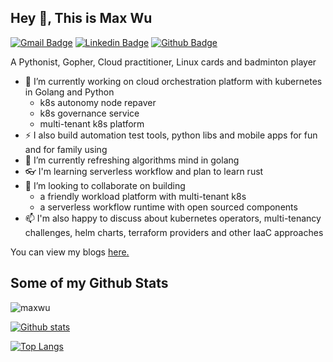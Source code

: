 
<!--
**maxwu/maxwu** is a ✨ _special_ ✨ repository because its `README.md` (this file) appears on your GitHub profile.
### Hi there 👋

Here are some ideas to get you started:

- 🔭 I’m currently working on ...
- 🌱 I’m currently learning ...
- 👯 I’m looking to collaborate on ...
- 🤔 I’m looking for help with ...
- 💬 Ask me about ...
- 📫 How to reach me: ...
- 😄 Pronouns: ...
- ⚡ Fun fact: ...
-->

## Hey 👋, This is Max Wu
[![Gmail Badge](https://img.shields.io/badge/-maxwunj@gmail.com-c14438?style=flat&logo=Gmail&logoColor=white&link=mailto:maxwunj@gmail.com)](mailto:maxwunj@gmail.com) 
[![Linkedin Badge](https://img.shields.io/badge/-maxwu-0072b1?style=flat&logo=Linkedin&logoColor=white&link=https://www.linkedin.com/in/maxwu/)](https://www.linkedin.com/in/maxwu/) [![Github Badge](https://img.shields.io/badge/-maxwu-grey?style=flat&logo=github&logoColor=white&link=https://github.com/maxwu/)](https://www.github.com/maxwu/) <p align='left'>A Pythonist, Gopher, Cloud practitioner, Linux cards and badminton player</p><p align='left'>

- 🔭 I’m currently working on cloud orchestration platform with kubernetes in Golang and Python
  - k8s autonomy node repaver
  - k8s governance service
  - multi-tenant k8s platform
- ⚡ I also build automation test tools, python libs and mobile apps for fun and for family using
- 🌱 I’m currently refreshing algorithms mind in golang
- 👓 I'm learning serverless workflow and plan to learn rust
- 👯 I’m looking to collaborate on building
  - a friendly workload platform with multi-tenant k8s
  - a serverless workflow runtime with open sourced components
- 📫 I'm also happy to discuss about kubernetes operators, multi-tenancy challenges, helm charts, terraform providers and other IaaC approaches

You can view my blogs <a href='https://maxwu.me ' target=_blank><u>here</u>.</a></p>
## Some of my Github Stats
<p align=left> <img src=https://komarev.com/ghpvc/?username=maxwu alt=maxwu /> </p>

[![Github stats](https://github-readme-stats-git-masterrstaa-rickstaa.vercel.app/api?username=maxwu&show_icons=true&include_all_commits=true&count_private=true&show_owner=true&hide=contribs)](https://github.com/maxwu/github-readme-stats)


[![Top Langs](https://github-readme-stats-git-masterrstaa-rickstaa.vercel.app/api/top-langs/?username=maxwu&layout=compact&count_private=true&hide=HTML,CSS)](https://github.com/maxwu/github-readme-stats)
